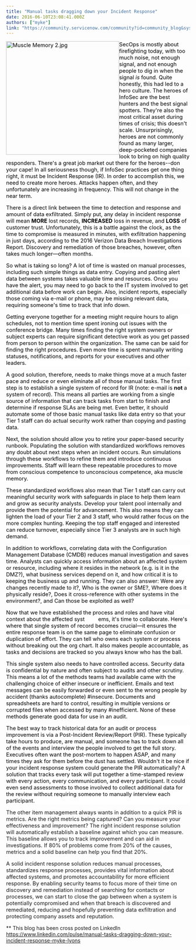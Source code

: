 ```yaml
---
title: "Manual tasks dragging down your Incident Response"
date: 2016-06-10T23:08:41.000Z
authors: ["myke"]
link: "https://community.servicenow.com/community?id=community_blog&sys_id=dc0e2a2ddbd0dbc01dcaf3231f961947"
---
```

<p><span style="font-size: 11.0pt; color: black;"><img  alt="Muscle Memory 2.jpg" class="image-1 jive-image" height="310" src="a77a3006db1c9344e9737a9e0f9619ca.iix" style="float: left; height: 310px; width: 310px;" width="310"/><span>SecOps is mostly about firefighting today, with too much noise, not enough signal, and not enough people to dig in when the signal </span><em>is</em><span> found. Quite honestly, this had led to a hero culture. The heroes of InfoSec are the best hunters and the best signal spotters. They're also the most critical asset during times of crisis; this doesn't scale. Unsurprisingly, heroes are not commonly found as many larger, deep-pocketed companies look to bring on high quality responders. There's a great job market out there for the heroes--don your cape! In all seriousness though, if InfoSec practices get one thing right, it must be Incident Response (IR). In order to accomplish this, we need to create more heroes. Attacks happen often, and they unfortunately are increasing in frequency. This will not change in the near term. </span></span></p><p style="background: white;"><strong> </strong></p><p style="background: white;"><span style="font-size: 11.0pt; color: black;"><span>There is a direct link between the time to detection and response and amount of data exfiltrated. Simply put, any delay in incident response will mean </span><strong>MORE</strong> lost records, <strong>INCREASED</strong> loss in revenue, and <strong>LOSS</strong><span> of customer trust. Unfortunately, this is a battle against the clock, as the time to compromise is measured in minutes, with exfiltration happening in just days, according to the 2016 Verizon Data Breach Investigations Report. Discovery and remediation of those breaches, however, often takes much longer—often months.</span></span></p><p></p><p style="background: white;"><span style="font-size: 11.0pt; color: black;"><span>So what is taking so long? A lot of time is wasted on manual processes, including such simple things as data entry. Copying and pasting alert data between systems takes valuable time and resources. Once you have the alert, you may need to go back to the IT system involved to get additional data before work can begin. Also, incident reports, especially those coming via e-mail or phone, may be missing relevant data, requiring someone's time to track that info down. </span></span></p><p></p><p style="background: white;"><span style="font-size: 11.0pt; color: black;">Getting everyone together for a meeting might require hours to align schedules, not to mention time spent ironing out issues with the conference bridge. Many times finding the right system owners or subject experts can require significant detective work as you get passed from person to person within the organization. The same can be said for finding the right procedures. Even more time is spent manually writing statuses, notifications, and reports for your executives and other leaders.</span></p><p></p><p style="background: white;"><span style="font-size: 11.0pt; color: black;"><span>A good solution, therefore, needs to make things move at a much faster pace and reduce or even eliminate all of those manual tasks. The first step is to establish a single system of record for IR (note: e-mail is </span><strong>not</strong><span> a system of record). This means all parties are working from a single source of information that can track tasks from start to finish and determine if response SLAs are being met. Even better, it should automate some of those basic manual tasks like data entry so that your Tier 1 staff can do actual security work rather than copying and pasting data. </span></span></p><p></p><p style="background: white;"><span style="font-size: 11.0pt; color: black;"><span>Next, the solution should allow you to retire your paper-based security runbook. Populating the solution with standardized workflows removes any doubt about next steps when an incident occurs. Run simulations through these workflows to refine them and introduce continuous improvements. Staff will learn these repeatable procedures to move from conscious competence to unconscious competence, aka muscle memory.</span></span></p><p></p><p style="background: white;"><span style="font-size: 11.0pt; color: black;"><span>These standardized workflows also mean that Tier 1 staff can carry out meaningful security work with safeguards in place to help them learn and grow as security analysts. Develop your talent pool internally and provide them the potential for advancement. This also means they can lighten the load of your Tier 2 and 3 staff, who would rather focus on the more complex hunting. Keeping the top staff engaged and interested can reduce turnover, especially since Tier 3 analysts are in such high demand.</span></span></p><p></p><p style="background: white;"><span style="font-size: 11.0pt; color: black;"><span>In addition to workflows, correlating data with the Configuration Management Database (CMDB) reduces manual investigation and saves time. Analysts can quickly access information about an affected system or resource, including where it resides in the network (e.<span>g</span>. is it in the DMZ?), what business services depend on it, and how critical it is to keeping the business up and running. They can also answer: Were any changes recently made to it?, Who is the owner or SME?, Where does it physically reside?, Does it cross-reference with other systems in the environment?, and Can those be exploited as well? </span></span></p><p></p><p style="background: white;"><span style="font-size: 11.0pt; color: black;"><span>Now that we have established the process and roles and have vital context about the affected syst         ems, it's time to collaborate. Here's where that single system of record becomes crucial—it ensures the entire response team is on the same page to eliminate confusion or duplication of effort. They can tell who owns each system or process without breaking out the org chart. It also makes people accountable, as tasks and decisions are tracked so you always know who has the ball. </span></span></p><p></p><p style="background: white;"><span style="font-size: 11.0pt; color: black;"><span>This single system also needs to have controlled access. Security data is confidential by nature and often subject to audits and other scrutiny. This means a lot of the methods teams had available came with the challenging choice of either insecure or inefficient. Emails and text messages can be easily forwarded or even sent to the wrong people by accident (thanks autocomplete) #insecure. Documents and spreadsheets are hard to control, resulting in multiple versions or corrupted files when accessed by many #inefficient. None of these methods generate good data for use in an audit.</span></span></p><p></p><p style="background: white;"><span style="font-size: 11.0pt; color: black;"><span>The best way to track historical data for an audit or process improvement is via a Post-Incident Review/Report (PIR). These typically take hours to produce, are manual, and someone has to track down all of the events and interview the people involved to get the full story. Executives often want the post-mortem to happen ASAP, and many times they ask for them before the dust has settled. Wouldn't it be nice if your incident response system could generate the PIR automatically? A solution that tracks every task will put together a time-stamped review with every action, every communication, and every participant. It could even send assessments to those involved to collect additional data for the review without requiring someone to manually interview each participant. </span></span></p><p></p><p><span style="font-size: 11.0pt;"><span>The other item management always wants in addition to a quick PIR is metrics. Are the right metrics being captured? Can you measure your effectiveness and improvement? The right incident response solution will automatically establish a baseline against which you can measure. This baseline allows you to track improvement and can aid in investigations. If 80% of problems come from 20% of the causes, metrics and a solid baseline can help you find that 20%.   </span></span></p><p></p><p><span style="font-size: 11.0pt;"><span>A solid incident response solution reduces manual processes, standardizes response processes, provides vital information about affected systems, and promotes accountability for more efficient response. By enabling security teams to focus more of their time on discovery and remediation instead of searching for contacts or processes, we can start to close the gap between when a system is potentially compromised and when that breach is discovered and remediated, reducing and hopefully preventing data exfiltration and protecting company assets and reputation.   </span></span></p><p></p><p>** This blog has been cross posted on LinkedIn <a href="https://www.linkedin.com/pulse/manual-tasks-dragging-down-your-incident-response-myke-lyons" title="https://www.linkedin.com/pulse/manual-tasks-dragging-down-your-incident-response-myke-lyons">https://www.linkedin.com/pulse/manual-tasks-dragging-down-your-incident-response-myke-lyons</a></p>